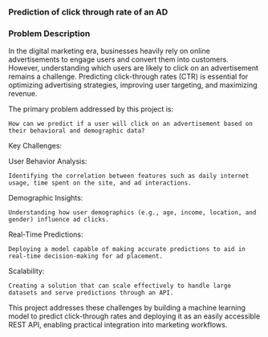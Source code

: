 ### Prediction of click through rate of an AD

### Problem Description
In the digital marketing era, businesses heavily rely on online advertisements to engage users and convert them into customers. However, understanding which users are likely to click on an advertisement remains a challenge. Predicting click-through rates (CTR) is essential for optimizing advertising strategies, improving user targeting, and maximizing revenue.

The primary problem addressed by this project is:

    How can we predict if a user will click on an advertisement based on their behavioral and demographic data?

Key Challenges:

User Behavior Analysis:

    Identifying the correlation between features such as daily internet usage, time spent on the site, and ad interactions.

Demographic Insights:

    Understanding how user demographics (e.g., age, income, location, and gender) influence ad clicks.

Real-Time Predictions:

    Deploying a model capable of making accurate predictions to aid in real-time decision-making for ad placement.

Scalability:

    Creating a solution that can scale effectively to handle large datasets and serve predictions through an API.


This project addresses these challenges by building a machine learning model to predict click-through rates and deploying it as an easily accessible REST API, enabling practical integration into marketing workflows.